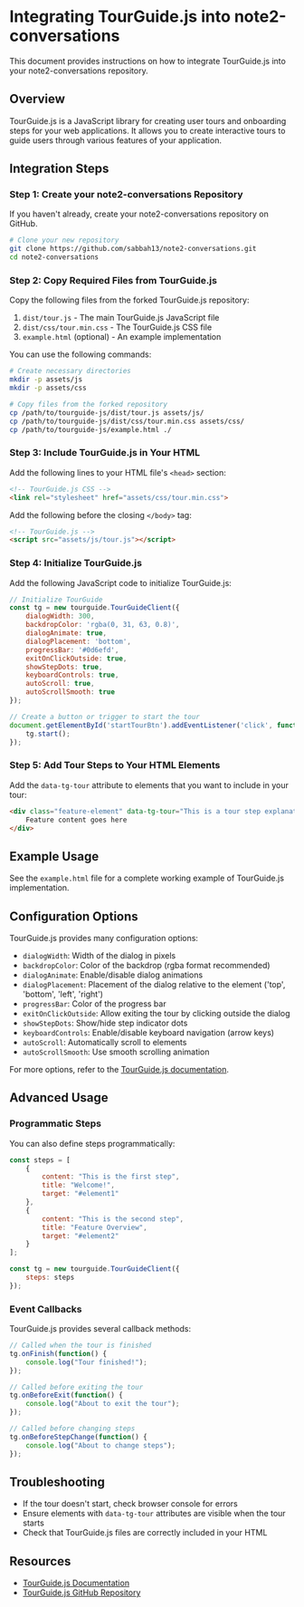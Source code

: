 # Integrating TourGuide.js into note2-conversations

This document provides instructions on how to integrate TourGuide.js into your note2-conversations repository.

## Overview

TourGuide.js is a JavaScript library for creating user tours and onboarding steps for your web applications. It allows you to create interactive tours to guide users through various features of your application.

## Integration Steps

### Step 1: Create your note2-conversations Repository

If you haven't already, create your note2-conversations repository on GitHub.

```bash
# Clone your new repository
git clone https://github.com/sabbah13/note2-conversations.git
cd note2-conversations
```

### Step 2: Copy Required Files from TourGuide.js

Copy the following files from the forked TourGuide.js repository:

1. `dist/tour.js` - The main TourGuide.js JavaScript file
2. `dist/css/tour.min.css` - The TourGuide.js CSS file
3. `example.html` (optional) - An example implementation

You can use the following commands:

```bash
# Create necessary directories
mkdir -p assets/js
mkdir -p assets/css

# Copy files from the forked repository
cp /path/to/tourguide-js/dist/tour.js assets/js/
cp /path/to/tourguide-js/dist/css/tour.min.css assets/css/
cp /path/to/tourguide-js/example.html ./
```

### Step 3: Include TourGuide.js in Your HTML

Add the following lines to your HTML file's `<head>` section:

```html
<!-- TourGuide.js CSS -->
<link rel="stylesheet" href="assets/css/tour.min.css">
```

Add the following before the closing `</body>` tag:

```html
<!-- TourGuide.js -->
<script src="assets/js/tour.js"></script>
```

### Step 4: Initialize TourGuide.js

Add the following JavaScript code to initialize TourGuide.js:

```javascript
// Initialize TourGuide
const tg = new tourguide.TourGuideClient({
    dialogWidth: 300,
    backdropColor: 'rgba(0, 31, 63, 0.8)',
    dialogAnimate: true,
    dialogPlacement: 'bottom',
    progressBar: '#0d6efd',
    exitOnClickOutside: true,
    showStepDots: true,
    keyboardControls: true,
    autoScroll: true,
    autoScrollSmooth: true
});

// Create a button or trigger to start the tour
document.getElementById('startTourBtn').addEventListener('click', function() {
    tg.start();
});
```

### Step 5: Add Tour Steps to Your HTML Elements

Add the `data-tg-tour` attribute to elements that you want to include in your tour:

```html
<div class="feature-element" data-tg-tour="This is a tour step explanation" data-tg-title="Step Title">
    Feature content goes here
</div>
```

## Example Usage

See the `example.html` file for a complete working example of TourGuide.js implementation.

## Configuration Options

TourGuide.js provides many configuration options:

- `dialogWidth`: Width of the dialog in pixels
- `backdropColor`: Color of the backdrop (rgba format recommended)
- `dialogAnimate`: Enable/disable dialog animations
- `dialogPlacement`: Placement of the dialog relative to the element ('top', 'bottom', 'left', 'right')
- `progressBar`: Color of the progress bar
- `exitOnClickOutside`: Allow exiting the tour by clicking outside the dialog
- `showStepDots`: Show/hide step indicator dots
- `keyboardControls`: Enable/disable keyboard navigation (arrow keys)
- `autoScroll`: Automatically scroll to elements
- `autoScrollSmooth`: Use smooth scrolling animation

For more options, refer to the [TourGuide.js documentation](https://tourguidejs.com/docs/).

## Advanced Usage

### Programmatic Steps

You can also define steps programmatically:

```javascript
const steps = [
    {
        content: "This is the first step",
        title: "Welcome!",
        target: "#element1"
    },
    {
        content: "This is the second step",
        title: "Feature Overview",
        target: "#element2"
    }
];

const tg = new tourguide.TourGuideClient({
    steps: steps
});
```

### Event Callbacks

TourGuide.js provides several callback methods:

```javascript
// Called when the tour is finished
tg.onFinish(function() {
    console.log("Tour finished!");
});

// Called before exiting the tour
tg.onBeforeExit(function() {
    console.log("About to exit the tour");
});

// Called before changing steps
tg.onBeforeStepChange(function() {
    console.log("About to change steps");
});
```

## Troubleshooting

- If the tour doesn't start, check browser console for errors
- Ensure elements with `data-tg-tour` attributes are visible when the tour starts
- Check that TourGuide.js files are correctly included in your HTML

## Resources

- [TourGuide.js Documentation](https://tourguidejs.com/docs/)
- [TourGuide.js GitHub Repository](https://github.com/sjmc11/tourguide-js)
